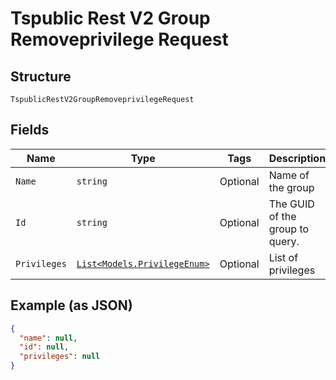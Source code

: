 
# Tspublic Rest V2 Group Removeprivilege Request

## Structure

`TspublicRestV2GroupRemoveprivilegeRequest`

## Fields

| Name | Type | Tags | Description |
|  --- | --- | --- | --- |
| `Name` | `string` | Optional | Name of the group |
| `Id` | `string` | Optional | The GUID of the group to query. |
| `Privileges` | [`List<Models.PrivilegeEnum>`](../../doc/models/privilege-enum.md) | Optional | List of privileges |

## Example (as JSON)

```json
{
  "name": null,
  "id": null,
  "privileges": null
}
```

